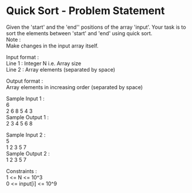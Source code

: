# Quick Sort - Problem Statement




Given the 'start' and the 'end'' positions of the array 'input'. Your task is to sort the elements between 'start' and 'end' using quick sort.               
Note :          
Make changes in the input array itself.             

Input format :           
Line 1 : Integer N i.e. Array size          
Line 2 : Array elements (separated by space)          

Output format :          
Array elements in increasing order (separated by space)            

Sample Input 1 :            
6            
2 6 8 5 4 3          
Sample Output 1 :           
2 3 4 5 6 8              

Sample Input 2 :             
5              
1 2 3 5 7            
Sample Output 2 :           
1 2 3 5 7               

Constraints :                    
1 <= N <= 10^3                   
0 <= input[i] <= 10^9                   




